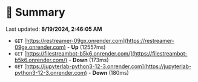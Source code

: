 # 📖 Summary
Last updated: **8/19/2024, 2:46:05 AM**

- `GET` [https://restreamer-09gx.onrender.com](https://restreamer-09gx.onrender.com) - **Up** (12557ms)
- `GET` [https://filestreambot-b5k6.onrender.com/](https://filestreambot-b5k6.onrender.com/) - **Down** (173ms)
- `GET` [https://jupyterlab-python3-12-3.onrender.com](https://jupyterlab-python3-12-3.onrender.com) - **Down** (180ms)
